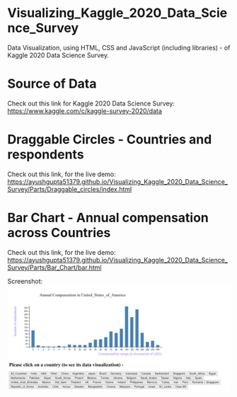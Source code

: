 # Visualizing_Kaggle_2020_Data_Science_Survey
Data Visualization, using HTML, CSS and JavaScript (including libraries) - of Kaggle 2020 Data Science Survey.

# Source of Data
Check out this link for Kaggle 2020 Data Science Survey:
https://www.kaggle.com/c/kaggle-survey-2020/data

# Draggable Circles - Countries and respondents
Check out this link, for the live demo:
https://ayushgupta51379.github.io/Visualizing_Kaggle_2020_Data_Science_Survey/Parts/Draggable_circles/index.html

# Bar Chart - Annual compensation across Countries
Check out this link, for the live demo:
https://ayushgupta51379.github.io/Visualizing_Kaggle_2020_Data_Science_Survey/Parts/Bar_Chart/bar.html

Screenshot:
![Image](https://github.com/AyushGupta51379/Visualizing_Kaggle_2020_Data_Science_Survey/blob/main/Parts/Bar_Chart/Screenshot.PNG)



